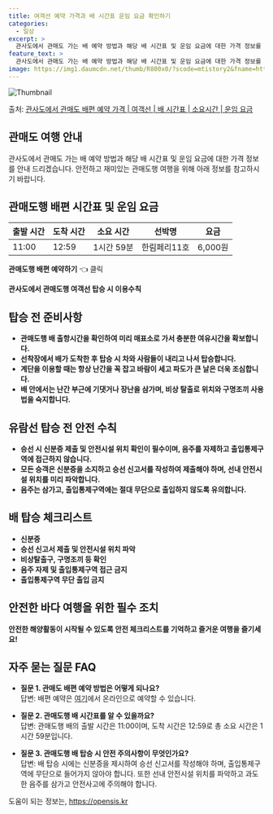 ```yaml
---
title: 여객선 예약 가격과 배 시간표 운임 요금 확인하기
categories:
  - 일상
excerpt: >
  관사도에서 관매도 가는 배 예약 방법과 해당 배 시간표 및 운임 요금에 대한 가격 정보를 안내 드리겠습니다. 안전하고 재밋는 관매도행 여행을 위해 아래 정보 참고하시기 바랍니다. 관매도행 배편 예약하기 👈 클릭관사도에서 관매도행 배 시간표출발 시간도착 시간소요 시간선박명요금11:0012:591시간 59분한림페리11호6,000원관매도행 배편 예약하기 👈 클릭관사도에서 관매도행 여객선 탑승 시 이용수칙탑승 전 준비사항 1) 관매도행 배 출항시간을 확인하여 미리 매표소로 가서 충분한 여유시간을 확보합니다. 2) 선착장에서 배가 도착한 후 탑승 시 차와 사람들이 내리고 나서 탑승합니다. 3) 계단을 이용할 때는 항상 난간을 꼭 잡고 바람이 세고 파도가 큰 날은 더욱 조심합니다. 4) 배 안에서는 난간 부근에 기..
feature_text: >
  관사도에서 관매도 가는 배 예약 방법과 해당 배 시간표 및 운임 요금에 대한 가격 정보를 안내 드리겠습니다. 안전하고 재밋는 관매도행 여행을 위해 아래 정보 참고하시기 바랍니다. 관매도행 배편 예약하기 👈 클릭관사도에서 관매도행 배 시간표출발 시간도착 시간소요 시간선박명요금11:0012:591시간 59분한림페리11호6,000원관매도행 배편 예약하기 👈 클릭관사도에서 관매도행 여객선 탑승 시 이용수칙탑승 전 준비사항 1) 관매도행 배 출항시간을 확인하여 미리 매표소로 가서 충분한 여유시간을 확보합니다. 2) 선착장에서 배가 도착한 후 탑승 시 차와 사람들이 내리고 나서 탑승합니다. 3) 계단을 이용할 때는 항상 난간을 꼭 잡고 바람이 세고 파도가 큰 날은 더욱 조심합니다. 4) 배 안에서는 난간 부근에 기..
image: https://img1.daumcdn.net/thumb/R800x0/?scode=mtistory2&fname=https%3A%2F%2Fblog.kakaocdn.net%2Fdn%2FteAcU%2FbtsHCygjt7s%2FlF6XmVALEFOZcP7CVMEYtk%2Fimg.webp
---
```


![Thumbnail](https://img1.daumcdn.net/thumb/R800x0/?scode=mtistory2&fname=https%3A%2F%2Fblog.kakaocdn.net%2Fdn%2FteAcU%2FbtsHCygjt7s%2FlF6XmVALEFOZcP7CVMEYtk%2Fimg.webp)

<p>출처: <a href="https://opensis.kr/entry/%EA%B4%80%EC%82%AC%EB%8F%84%EC%97%90%EC%84%9C-%EA%B4%80%EB%A7%A4%EB%8F%84-%EB%B0%B0%ED%8E%B8-%EC%98%88%EC%95%BD-%EA%B0%80%EA%B2%A9-%EC%97%AC%EA%B0%9D%EC%84%A0-%EB%B0%B0-%EC%8B%9C%EA%B0%84%ED%91%9C-%EC%86%8C%EC%9A%94%EC%8B%9C%EA%B0%84-%EC%9A%B4%EC%9E%84-%EC%9A%94%EA%B8%88" rel="dofollow">관사도에서 관매도 배편 예약 가격 | 여객선 | 배 시간표 | 소요시간 | 운임 요금</a> </p>

## 관매도 여행 안내

관사도에서 관매도 가는 배 예약 방법과 해당 배 시간표 및 운임 요금에 대한 가격 정보를 안내 드리겠습니다. 안전하고 재미있는 관매도행
여행을 위해 아래 정보를 참고하시기 바랍니다.

## 관매도행 배편 시간표 및 운임 요금

**출발 시간** | **도착 시간** | **소요 시간** | **선박명** | **요금**  
---|---|---|---|---  
11:00 | 12:59 | 1시간 59분 | 한림페리11호 | 6,000원  
  
**관매도행 배편 예약하기** 👈 클릭

**관사도에서 관매도행 여객선 탑승 시 이용수칙**

## 탑승 전 준비사항

  * **관매도행 배 출항시간을 확인하여 미리 매표소로 가서 충분한 여유시간을 확보합니다.**
  * **선착장에서 배가 도착한 후 탑승 시 차와 사람들이 내리고 나서 탑승합니다.**
  * **계단을 이용할 때는 항상 난간을 꼭 잡고 바람이 세고 파도가 큰 날은 더욱 조심합니다.**
  * **배 안에서는 난간 부근에 기댓거나 장난을 삼가며, 비상 탈출로 위치와 구명조끼 사용법을 숙지합니다.**

## 유람선 탑승 전 안전 수칙

  * **승선 시 신분증 제출 및 안전시설 위치 확인이 필수이며, 음주를 자제하고 출입통제구역에 접근하지 않습니다.**
  * **모든 승객은 신분증을 소지하고 승선 신고서를 작성하여 제출해야 하며, 선내 안전시설 위치를 미리 파악합니다.**
  * **음주는 삼가고, 출입통제구역에는 절대 무단으로 출입하지 않도록 유의합니다.**

## 배 탑승 체크리스트

  * **신분증**
  * **승선 신고서 제출 및 안전시설 위치 파악**
  * **비상탈출구, 구명조끼 등 확인**
  * **음주 자제 및 출입통제구역 접근 금지**
  * **출입통제구역 무단 출입 금지**

## 안전한 바다 여행을 위한 필수 조치

**안전한 해양활동이 시작될 수 있도록 안전 체크리스트를 기억하고 즐거운 여행을 즐기세요!**

## 자주 묻는 질문 FAQ

  * **질문 1. 관매도 배편 예약 방법은 어떻게 되나요?**  
답변: 배편 예약은 [여기](https://example.com)에서 온라인으로 예약할 수 있습니다.

  * **질문 2. 관매도행 배 시간표를 알 수 있을까요?**  
답변: 관매도행 배의 출발 시간은 11:00이며, 도착 시간은 12:59로 총 소요 시간은 1시간 59분입니다.

  * **질문 3. 관매도행 배 탑승 시 안전 주의사항이 무엇인가요?**  
답변: 배 탑승 시에는 신분증을 제시하여 승선 신고서를 작성해야 하며, 출입통제구역에 무단으로 들어가지 않아야 합니다. 또한 선내 안전시설
위치를 파악하고 과도한 음주를 삼가고 안전사고에 주의해야 합니다.



 

도움이 되는 정보는, <a href="https://opensis.kr" rel="dofollow">https://opensis.kr</a>


